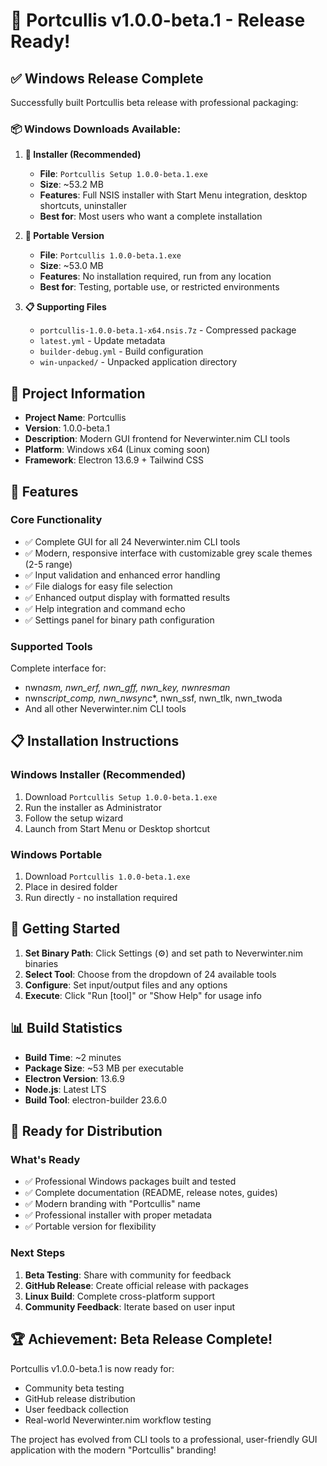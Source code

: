 # 🎉 Portcullis v1.0.0-beta.1 - Release Ready!

## ✅ **Windows Release Complete**

Successfully built Portcullis beta release with professional packaging:

### 📦 **Windows Downloads Available:**

1. **🔧 Installer (Recommended)**

   - **File**: `Portcullis Setup 1.0.0-beta.1.exe`
   - **Size**: ~53.2 MB
   - **Features**: Full NSIS installer with Start Menu integration, desktop shortcuts, uninstaller
   - **Best for**: Most users who want a complete installation

2. **💼 Portable Version**

   - **File**: `Portcullis 1.0.0-beta.1.exe`
   - **Size**: ~53.0 MB
   - **Features**: No installation required, run from any location
   - **Best for**: Testing, portable use, or restricted environments

3. **📋 Supporting Files**
   - `portcullis-1.0.0-beta.1-x64.nsis.7z` - Compressed package
   - `latest.yml` - Update metadata
   - `builder-debug.yml` - Build configuration
   - `win-unpacked/` - Unpacked application directory

## 🎯 **Project Information**

- **Project Name**: Portcullis
- **Version**: 1.0.0-beta.1
- **Description**: Modern GUI frontend for Neverwinter.nim CLI tools
- **Platform**: Windows x64 (Linux coming soon)
- **Framework**: Electron 13.6.9 + Tailwind CSS

## 🚀 **Features**

### Core Functionality

- ✅ Complete GUI for all 24 Neverwinter.nim CLI tools
- ✅ Modern, responsive interface with customizable grey scale themes (2-5 range)
- ✅ Input validation and enhanced error handling
- ✅ File dialogs for easy file selection
- ✅ Enhanced output display with formatted results
- ✅ Help integration and command echo
- ✅ Settings panel for binary path configuration

### Supported Tools

Complete interface for:

- nwn*asm, nwn_erf, nwn_gff, nwn_key*_, nwn*resman*_
- nwn*script_comp, nwn_nwsync*\*, nwn_ssf, nwn_tlk, nwn_twoda
- And all other Neverwinter.nim CLI tools

## 📋 **Installation Instructions**

### Windows Installer (Recommended)

1. Download `Portcullis Setup 1.0.0-beta.1.exe`
2. Run the installer as Administrator
3. Follow the setup wizard
4. Launch from Start Menu or Desktop shortcut

### Windows Portable

1. Download `Portcullis 1.0.0-beta.1.exe`
2. Place in desired folder
3. Run directly - no installation required

## 🔧 **Getting Started**

1. **Set Binary Path**: Click Settings (⚙️) and set path to Neverwinter.nim binaries
2. **Select Tool**: Choose from the dropdown of 24 available tools
3. **Configure**: Set input/output files and any options
4. **Execute**: Click "Run [tool]" or "Show Help" for usage info

## 📊 **Build Statistics**

- **Build Time**: ~2 minutes
- **Package Size**: ~53 MB per executable
- **Electron Version**: 13.6.9
- **Node.js**: Latest LTS
- **Build Tool**: electron-builder 23.6.0

## 🎉 **Ready for Distribution**

### What's Ready

- ✅ Professional Windows packages built and tested
- ✅ Complete documentation (README, release notes, guides)
- ✅ Modern branding with "Portcullis" name
- ✅ Professional installer with proper metadata
- ✅ Portable version for flexibility

### Next Steps

1. **Beta Testing**: Share with community for feedback
2. **GitHub Release**: Create official release with packages
3. **Linux Build**: Complete cross-platform support
4. **Community Feedback**: Iterate based on user input

## 🏆 **Achievement: Beta Release Complete!**

Portcullis v1.0.0-beta.1 is now ready for:

- Community beta testing
- GitHub release distribution
- User feedback collection
- Real-world Neverwinter.nim workflow testing

The project has evolved from CLI tools to a professional, user-friendly GUI application with the modern "Portcullis" branding!
